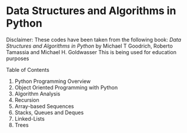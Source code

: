 # Data Structures and Algorithms in Python

Disclaimer:
These codes have been taken from the following book: 
_Data Structures and Algorithms in Python_ by Michael T Goodrich, Roberto Tamassia and Michael H. Goldwasser
This is being used for education purposes 

Table of Contents
1. Python Programming Overview
2. Object Oriented Programming with Python
3. Algorithm Analysis
4. Recursion
5. Array-based Sequences
6. Stacks, Queues and Deques
7. Linked-Lists
8. Trees
